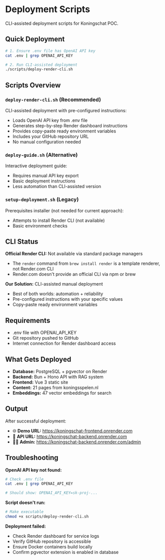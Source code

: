 # Deployment Scripts

CLI-assisted deployment scripts for Koningschat POC.

## Quick Deployment

```bash
# 1. Ensure .env file has OpenAI API key
cat .env | grep OPENAI_API_KEY

# 2. Run CLI-assisted deployment
./scripts/deploy-render-cli.sh
```

## Scripts Overview

### `deploy-render-cli.sh` (Recommended)
CLI-assisted deployment with pre-configured instructions:
- Loads OpenAI API key from .env file
- Generates step-by-step Render dashboard instructions
- Provides copy-paste ready environment variables
- Includes your GitHub repository URL
- No manual configuration needed

### `deploy-guide.sh` (Alternative)
Interactive deployment guide:
- Requires manual API key export
- Basic deployment instructions
- Less automation than CLI-assisted version

### `setup-deployment.sh` (Legacy)
Prerequisites installer (not needed for current approach):
- Attempts to install Render CLI (not available)
- Basic environment checks

## CLI Status

**Official Render CLI:** Not available via standard package managers
- The `render` command from `brew install render` is a template renderer, not Render.com CLI
- Render.com doesn't provide an official CLI via npm or brew

**Our Solution:** CLI-assisted manual deployment
- Best of both worlds: automation + reliability
- Pre-configured instructions with your specific values
- Copy-paste ready environment variables

## Requirements

- .env file with OPENAI_API_KEY
- Git repository pushed to GitHub
- Internet connection for Render dashboard access

## What Gets Deployed

- **Database:** PostgreSQL + pgvector on Render
- **Backend:** Bun + Hono API with RAG system
- **Frontend:** Vue 3 static site
- **Content:** 21 pages from koningsspelen.nl
- **Embeddings:** 47 vector embeddings for search

## Output

After successful deployment:
- 🌐 **Demo URL:** https://koningschat-frontend.onrender.com
- 🔧 **API URL:** https://koningschat-backend.onrender.com
- 👨‍💻 **Admin:** https://koningschat-backend.onrender.com/admin

## Troubleshooting

**OpenAI API key not found:**
```bash
# Check .env file
cat .env | grep OPENAI_API_KEY

# Should show: OPENAI_API_KEY=sk-proj-...
```

**Script doesn't run:**
```bash
# Make executable
chmod +x scripts/deploy-render-cli.sh
```

**Deployment failed:**
- Check Render dashboard for service logs
- Verify GitHub repository is accessible
- Ensure Docker containers build locally
- Confirm pgvector extension is enabled in database
